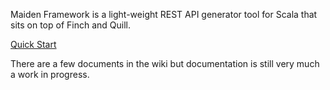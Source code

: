 
Maiden Framework is a light-weight REST API generator tool for Scala that sits on top of Finch and Quill.


[Quick Start](https://github.com/maiden-ventures/maiden-framework/wiki/Quick-Start)

There are a few documents in the wiki but documentation is still very much a work in progress.
